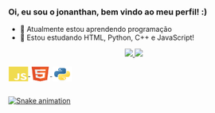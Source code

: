 ### Oi, eu sou o jonanthan, bem vindo ao meu perfil! :)

- 🔭 Atualmente estou aprendendo programação
- 🌱 Estou estudando HTML, Python, C++ e JavaScript!

<div align="center">
  <a href="https://github.com/jonanthhan">
  <img height="180em" src="https://github-readme-stats.vercel.app/api?username=jonanthhan&show_icons=true&theme=dark&include_all_commits=true&count_private=true"/>
  <img height="180em" src="https://github-readme-stats.vercel.app/api/top-langs/?username=jonanthhan&layout=compact&langs_count=7&theme=dark"/>
</div>

<div style="display: inline_block"><br>
  <img align="center" alt="Rafa-Js" height="30" width="40" src="https://raw.githubusercontent.com/devicons/devicon/master/icons/javascript/javascript-plain.svg">
  <img align="center" alt="Rafa-HTML" height="30" width="40" src="https://raw.githubusercontent.com/devicons/devicon/master/icons/html5/html5-original.svg">
  <img align="center" alt="Rafa-Python" height="30" width="40" src="https://raw.githubusercontent.com/devicons/devicon/master/icons/python/python-original.svg">
</div>

##

<div> 
 
  ![Snake animation](https://github.com/jonanthhan/jonanthhan/blob/output/github-contribution-grid-snake.svg)
 
</div>
